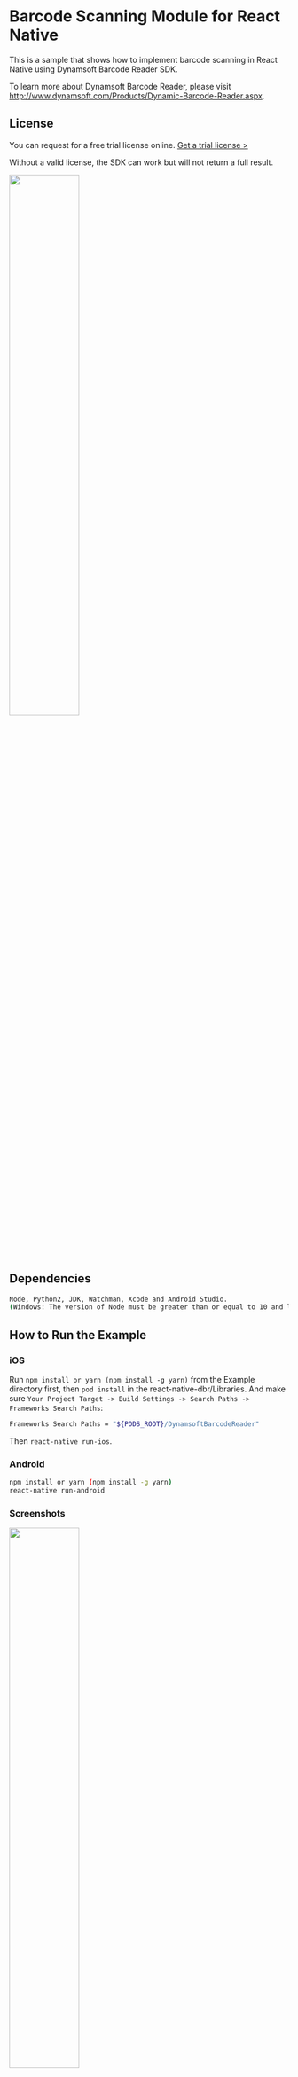# Barcode Scanning Module for React Native

This is a sample that shows how to implement barcode scanning in React Native using Dynamsoft Barcode Reader SDK. 

To learn more about Dynamsoft Barcode Reader, please visit http://www.dynamsoft.com/Products/Dynamic-Barcode-Reader.aspx.


## License

You can request for a free trial license online. [Get a trial license >](https://www.dynamsoft.com/CustomerPortal/Portal/Triallicense.aspx)

Without a valid license, the SDK can work but will not return a full result.

<kbd><img src="http://www.codepool.biz/wp-content/uploads/2017/04/react-native-barcode-license.png" width="50%">

## Dependencies
```bash
Node, Python2, JDK, Watchman, Xcode and Android Studio. 
(Windows: The version of Node must be greater than or equal to 10 and less than or equal to 12.11, the version of Python must be 2.x (does not support 3.x), and the version of JDK must be 1.8)
```

## How to Run the Example

### iOS
Run `npm install or yarn (npm install -g yarn)` from the Example directory first, then `pod install` in the react-native-dbr/Libraries.
And make sure `Your Project Target -> Build Settings -> Search Paths -> Frameworks Search Paths`:
```bash
Frameworks Search Paths = "${PODS_ROOT}/DynamsoftBarcodeReader"
```
Then `react-native run-ios`.

### Android
```bash
npm install or yarn (npm install -g yarn)
react-native run-android
```

### Screenshots

<kbd><img src="http://www.codepool.biz/wp-content/uploads/2017/04/react-native-barcode-detection.jpg" width="50%">

<kbd><img src="http://www.codepool.biz/wp-content/uploads/2017/04/react-native-barcode-result.png" width="50%">

## How to Use the Barcode Scanning Module

### In Android

1. Create a new React Native project if you donnot have one.

    ```bash
    react-native init NewProject
    ```

2. Add the local module to dependencies in `package.json`.

    ```json
    "dependencies": {
        "react": "16.9.0",
        "react-native": "^0.61.1",
        "react-native-dbr": "^8.0.0"
    },
    ```

3. On `android/settings.gradle`.

    ```
    include ':react-native-dbr'
    project(':react-native-dbr').projectDir = new File(rootProject.projectDir, '../node_modules/react-native-dbr/androidLib')
   ```

4. Add `':react-native-dbr'` dependency in `android/app/build.gradle`.

    ```
    dependencies {
        implementation project(path: ':react-native-dbr')
    }
    ```
5. On the MainApplication of your Android project add the import of BarcodeReaderPackage line to:

    ```java
    import com.demo.barcodescanner.BarcodeReaderPackage;
    
    ...
    @Override
    protected List<ReactPackage> getPackages() {
      @SuppressWarnings("UnnecessaryLocalVariable")
      List<ReactPackage> packages = new PackageList(this).getPackages();
      packages.add(new BarcodeReaderPackage()); // add BarcodeReaderPackage here!!
      return packages;
    }
    ...
    
    ```
6. Use the module in `App.js`.

    ```javascript
    import {NativeModules} from 'react-native';
    const BarcodeReaderManager = NativeModules.BarcodeReaderManager;
    
    //android
    BarcodeReaderManager.readBarcode('your license here',events => {
      this.setState({result: events});
    },err => {
      alert(err);
    }
    );
    ```

### In iOS

1. Create a new React Native project.

    ```bash
    react-native init NewProject
    ```

2. Add the local module to dependencies in `NewProject/package.json`.

    ```json
    "dependencies": {
        "react": "16.9.0",
        "react-native": "^0.61.1",
        "react-native-dbr": "^8.0.0"
    }
    ```

3. Remove `node_moudules` and install.

    ```bash
    sudo rm -rf node_moudules 
    npm install or yarn
    ```

4. Add `BarcodeReaderManager.xcodeproj` to  your project libraries. And make sure `Pods/Target Support Files/Pods-BarcodeReaderManager.debug.xcconfig`:

```
  FRAMEWORK_SEARCH_PATHS = "${PODS_ROOT}/DynamsoftBarcodeReader"
  HEADER_SEARCH_PATHS = "${PODS_ROOT}/DynamsoftBarcodeReader/DynamsoftBarcodeReader.framework/Headers"
  LIBRARY_SEARCH_PATHS = "${PODS_ROOT}/DynamsoftBarcodeReader"
  OTHER_LDFLAGS = -framework "DynamsoftBarcodeReader"
```

5.  In your NewProject: 

```
  Project -> Build Settings -> FRAMEWORK_SEARCH_PATHS = `$(PROJECT_DIR)/../Libraries` 
  HEADER_SEARCH_PATHS = `$(PROJECT_DIR)/../Libraries`
```

6. Modify the module in `App.js`(different from android).

    ```javascript
    import {NativeModules} from 'react-native';
    const BarcodeReaderManager = NativeModules.BarcodeReaderManager;
    
    //ios
    BarcodeReaderManager.readBarcode('your license here').then((msg) =>{
        this.setState({result: msg});
    }).catch((err) => {
        console.log(err);
    });
    ```

7. To achieve navigation from react-native to viewController, in `AppDelegate.h` and `AppDelegate.m`, add the following code:

    ```AppDelegate.h:
    ...
    @property (nonatomic, strong) UIWindow *window;
    @property (nonatomic, strong) UINavigationController *nav;
    @property (nonatomic, strong) RCTRootView *rootView;
    @property (nonatomic, strong) UIViewController *rootViewController;
    ...
    
    ```AppDelegate.m:
    #import "../../../ios/BarcodeReaderManagerViewController.h"
    #import "../../../ios/DbrManager.h"

    - (BOOL)application:(UIApplication *)application didFinishLaunchingWithOptions:(NSDictionary *)launchOptions
    {
    //  self.window.rootViewController = rootViewController;
        _nav = [[UINavigationController alloc] initWithRootViewController:_rootViewController];
        self.window.rootViewController = _nav;
        _nav.navigationBarHidden = YES;
        [[NSNotificationCenter defaultCenter] addObserver:self selector:@selector(doNotification:) name:@"readBarcode" object:nil];
        [[NSNotificationCenter defaultCenter] addObserver:self selector:@selector(backToJs:) name:@"backToJs" object:nil];
        [self.window makeKeyAndVisible];
        return YES;
    }

    -(void)doNotification:(NSNotification *)notification{
        BarcodeReaderManagerViewController* dbrMangerController = [[BarcodeReaderManagerViewController alloc] init];
        dbrMangerController.dbrManager = [[DbrManager alloc] initWithLicense:notification.userInfo[@"inputValue"]];
        [self.nav pushViewController:dbrMangerController animated:YES];
    }

    -(void)backToJs:(NSNotification *)notification{
        [self.nav popToViewController:self.rootViewController animated:YES];
    }
    ```

## Blog

[Android Barcode Detection Component for React Native](http://www.codepool.biz/android-barcode-detection-component-react-native.html)
